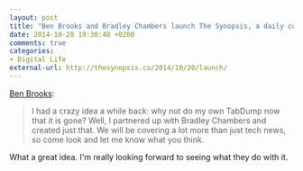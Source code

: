 ```yaml
---
layout: post
title: "Ben Brooks and Bradley Chambers launch The Synopsis, a daily collection of need-to-know news"
date: 2014-10-20 19:30:48 +0200
comments: true
categories: 
- Digital Life
external-url: http://thesynopsis.co/2014/10/20/launch/
---
```


[Ben Brooks](https://brooksreview.net/2014/10/synopsis/):

> I had a crazy idea a while back: why not do my own TabDump now that it is gone? Well, I partnered up with Bradley Chambers and created just that. We will be covering a lot more than just tech news, so come look and let me know what you think.

What a great idea. I'm really looking forward to seeing what they do with it.